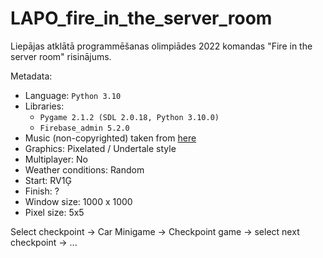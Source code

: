 # LAPO_fire_in_the_server_room
Liepājas atklātā programmēšanas olimpiādes 2022 komandas "Fire in the server room" risinājums.



Metadata:
 - Language: `Python 3.10`
 - Libraries:
   - `Pygame 2.1.2 (SDL 2.0.18, Python 3.10.0)`
   - `Firebase_admin 5.2.0`
 - Music (non-copyrighted) taken from [here](https://tunetank.com/tracks/5524-summer-chill/)
 - Graphics: Pixelated / Undertale style
 - Multiplayer: No
 - Weather conditions: Random
 - Start: RV1Ģ
 - Finish: ?
 - Window size: 1000 x 1000
 - Pixel size: 5x5

Select checkpoint -> Car Minigame -> Checkpoint game -> select next checkpoint -> ...
